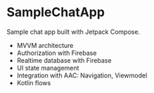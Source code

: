# SampleChatApp

Sample chat app built with Jetpack Compose.

- MVVM architecture
- Authorization with Firebase
- Realtime database with Firebase
- UI state management
- Integration with AAC: Navigation, Viewmodel
- Kotlin flows
